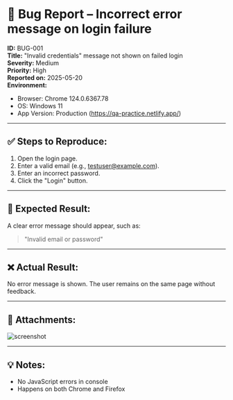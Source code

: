 # 🐞 Bug Report – Incorrect error message on login failure

**ID:** BUG-001  
**Title:** "Invalid credentials" message not shown on failed login  
**Severity:** Medium  
**Priority:** High  
**Reported on:** 2025-05-20  
**Environment:**  
- Browser: Chrome 124.0.6367.78  
- OS: Windows 11  
- App Version: Production (https://qa-practice.netlify.app/)

---

## ✅ Steps to Reproduce:
1. Open the login page.
2. Enter a valid email (e.g., testuser@example.com).
3. Enter an incorrect password.
4. Click the "Login" button.

---

## 🧪 Expected Result:
A clear error message should appear, such as:

> "Invalid email or password"

---

## ❌ Actual Result:
No error message is shown. The user remains on the same page without feedback.

---

## 📎 Attachments:
![screenshot](../assets/bug-login-invalid-error.png)

---

## 💡 Notes:
- No JavaScript errors in console
- Happens on both Chrome and Firefox
